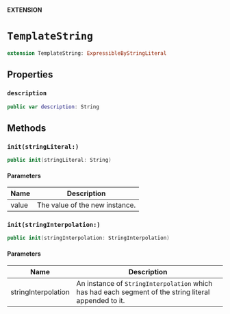 **EXTENSION**

# `TemplateString`
```swift
extension TemplateString: ExpressibleByStringLiteral
```

## Properties
### `description`

```swift
public var description: String
```

## Methods
### `init(stringLiteral:)`

```swift
public init(stringLiteral: String)
```

#### Parameters

| Name | Description |
| ---- | ----------- |
| value | The value of the new instance. |

### `init(stringInterpolation:)`

```swift
public init(stringInterpolation: StringInterpolation)
```

#### Parameters

| Name | Description |
| ---- | ----------- |
| stringInterpolation | An instance of `StringInterpolation` which has had each segment of the string literal appended to it. |